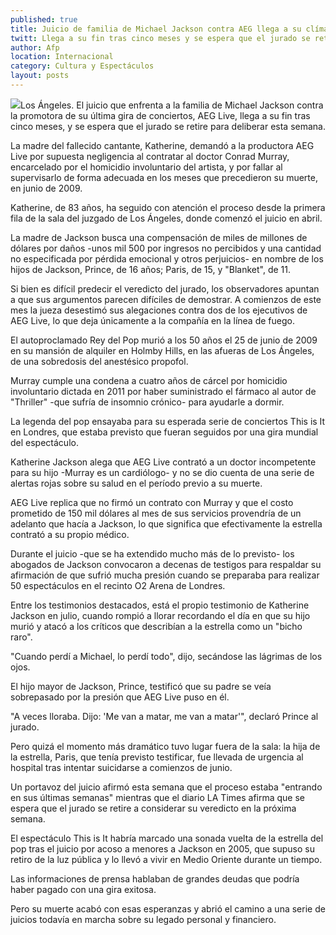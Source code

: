 ```yaml
---
published: true
title: Juicio de familia de Michael Jackson contra AEG llega a su clímax
twitt: Llega a su fin tras cinco meses y se espera que el jurado se retire para deliberar esta semana.
author: Afp
location: Internacional
category: Cultura y Espectáculos
layout: posts
---
```


![](http://i.imgur.com/dt6DTimm.jpg)Los Ángeles. El juicio que enfrenta a la familia de Michael Jackson contra la promotora de su última gira de conciertos, AEG Live, llega a su fin tras cinco meses, y se espera que el jurado se retire para deliberar esta semana.

La madre del fallecido cantante, Katherine, demandó a la productora AEG Live por supuesta negligencia al contratar al doctor Conrad Murray, encarcelado por el homicidio involuntario del artista, y por fallar al supervisarlo de forma adecuada en los meses que precedieron su muerte, en junio de 2009.

Katherine, de 83 años, ha seguido con atención el proceso desde la primera fila de la sala del juzgado de Los Ángeles, donde comenzó el juicio en abril.

La madre de Jackson busca una compensación de miles de millones de dólares por daños -unos mil 500 por ingresos no percibidos y una cantidad no especificada por pérdida emocional y otros perjuicios- en nombre de los hijos de Jackson, Prince, de 16 años; Paris, de 15, y "Blanket", de 11.

Si bien es difícil predecir el veredicto del jurado, los observadores apuntan a que sus argumentos parecen difíciles de demostrar. A comienzos de este mes la jueza desestimó sus alegaciones contra dos de los ejecutivos de AEG Live, lo que deja únicamente a la compañía en la línea de fuego.

El autoproclamado Rey del Pop murió a los 50 años el 25 de junio de 2009 en su mansión de alquiler en Holmby Hills, en las afueras de Los Ángeles, de una sobredosis del anestésico propofol.

Murray cumple una condena a cuatro años de cárcel por homicidio involuntario dictada en 2011 por haber suministrado el fármaco al autor de "Thriller" -que sufría de insomnio crónico- para ayudarle a dormir.

La legenda del pop ensayaba para su esperada serie de conciertos This is It en Londres, que estaba previsto que fueran seguidos por una gira mundial del espectáculo.

Katherine Jackson alega que AEG Live contrató a un doctor incompetente para su hijo -Murray es un cardiólogo- y no se dio cuenta de una serie de alertas rojas sobre su salud en el período previo a su muerte.

AEG Live replica que no firmó un contrato con Murray y que el costo prometido de 150 mil dólares al mes de sus servicios provendría de un adelanto que hacía a Jackson, lo que significa que efectivamente la estrella contrató a su propio médico.

Durante el juicio -que se ha extendido mucho más de lo previsto- los abogados de Jackson convocaron a decenas de testigos para respaldar su afirmación de que sufrió mucha presión cuando se preparaba para realizar 50 espectáculos en el recinto O2 Arena de Londres.

Entre los testimonios destacados, está el propio testimonio de Katherine Jackson en julio, cuando rompió a llorar recordando el día en que su hijo murió y atacó a los críticos que describían a la estrella como un "bicho raro".

"Cuando perdí a Michael, lo perdí todo", dijo, secándose las lágrimas de los ojos.

El hijo mayor de Jackson, Prince, testificó que su padre se veía sobrepasado por la presión que AEG Live puso en él.

"A veces lloraba. Dijo: 'Me van a matar, me van a matar'", declaró Prince al jurado.

Pero quizá el momento más dramático tuvo lugar fuera de la sala: la hija de la estrella, Paris, que tenía previsto testificar, fue llevada de urgencia al hospital tras intentar suicidarse a comienzos de junio.

Un portavoz del juicio afirmó esta semana que el proceso estaba "entrando en sus últimas semanas" mientras que el diario LA Times afirma que se espera que el jurado se retire a considerar su veredicto en la próxima semana.

El espectáculo This is It habría marcado una sonada vuelta de la estrella del pop tras el juicio por acoso a menores a Jackson en 2005, que supuso su retiro de la luz pública y lo llevó a vivir en Medio Oriente durante un tiempo.

Las informaciones de prensa hablaban de grandes deudas que podría haber pagado con una gira exitosa.

Pero su muerte acabó con esas esperanzas y abrió el camino a una serie de juicios todavía en marcha sobre su legado personal y financiero.

